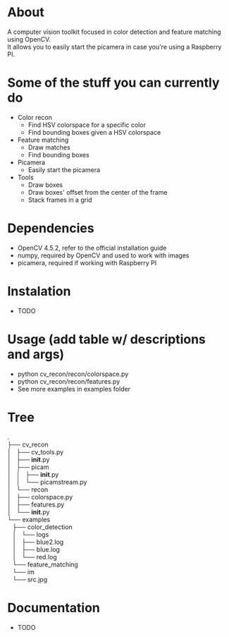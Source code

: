 # About
A computer vision toolkit focused in color detection and feature matching using OpenCV.  
It allows you to easily start the picamera in case you're using a Raspberry PI.  

# Some of the stuff you can currently do
- Color recon
	- Find HSV colorspace for a specific color
	- Find bounding boxes given a HSV colorspace
- Feature matching
	- Draw matches
	- Find bounding boxes
- Picamera
	- Easily start the picamera
- Tools
	- Draw boxes
	- Draw boxes' offset from the center of the frame
	- Stack frames in a grid

# Dependencies
- OpenCV 4.5.2, refer to the official installation guide
- numpy, required by OpenCV and used to work with images
- picamera, required if working with Raspberry PI

# Instalation
- TODO

# Usage (add table w/ descriptions and args)
- python cv_recon/recon/colorspace.py
- python cv_recon/recon/features.py <path to reference image>
- See more examples in examples folder

# Tree
.  
├── cv_recon  
│   ├── cv_tools.py  
│   ├── __init__.py  
│   ├── picam  
│   │   ├── __init__.py  
│   │   └── picamstream.py  
│   └── recon  
│       ├── colorspace.py  
│       ├── features.py  
│       └── __init__.py  
└── examples  
    ├── color_detection  
    │   └── logs  
    │       ├── blue2.log  
    │       ├── blue.log  
    │       └── red.log  
    └── feature_matching  
        └── im  
            └── src.jpg  

# Documentation
- TODO
